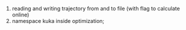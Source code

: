1) reading and writing trajectory from and to file (with flag to calculate online)
2) namespace kuka inside optimization;
